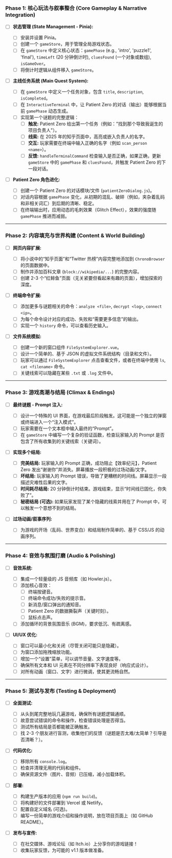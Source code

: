 ### **Phase 1: 核心玩法与叙事整合 (Core Gameplay & Narrative Integration)**

- [ ] **状态管理 (State Management - Pinia):**

  - [ ] 安装并设置 Pinia。
  - [ ] 创建一个 `gameStore`，用于管理全局游戏状态。
  - [ ] 在 `gameStore` 中定义核心状态：`gamePhase` (e.g., 'intro', 'puzzle1', 'final'), `timeLeft` (20 分钟倒计时), `cluesFound` (一个对象或数组), `isGameOver`。
  - [ ] 将倒计时逻辑从组件移入 `gameStore`。

- [ ] **主线任务系统 (Main Quest System):**

  - [ ] 在 `gameStore` 中定义一个任务对象，包含 `title`, `description`, `isCompleted`。
  - [ ] 在 `InteractiveTerminal` 中，让 Patient Zero 的对话（输出）能够根据当前 `gamePhase` 动态生成。
  - [ ] 实现第一个谜题的完整逻辑：
    - [ ] **触发:** Patient Zero 给出第一个任务（例如："找到那个导致我诞生的项目负责人"）。
    - [ ] **线索:** 在 2025 年的知乎页面中，高亮或嵌入负责人的名字。
    - [ ] **交互:** 玩家需要在终端中输入正确的名字（例如 `scan_person <name>`）。
    - [ ] **反馈:** `handleTerminalCommand` 检查输入是否正确，如果正确，更新 `gameStore` 中的 `gamePhase` 和 `cluesFound`，并触发 Patient Zero 的下一段对话。

- [ ] **Patient Zero 角色进化:**
  - [ ] 创建一个 Patient Zero 的对话模块/文件 (`patientZeroDialog.js`)。
  - [ ] 对话内容根据 `gamePhase` 变化，从初期的混乱、破碎（例如，夹杂着乱码和非相关词汇）到后期的清晰、稳定。
  - [ ] 在终端输出时，应用动态的毛刺效果（Glitch Effect），效果的强度随 `gamePhase` 推进而减弱。

---

### **Phase 2: 内容填充与世界构建 (Content & World Building)**

- [ ] **网页内容扩展:**

  - [ ] 将小说中的“知乎页面”和“Twitter 热榜”内容完整地添加到 `ChronoBrowser` 的页面数据中。
  - [ ] 制作并添加百科文章 (`block://wikipedia/...`) 的完整内容。
  - [ ] 创建 2-3 个“红鲱鱼”页面（无关紧要但看起来有趣的页面），增加探索的深度。

- [ ] **终端命令扩展:**

  - [ ] 添加更多与谜题相关的命令：`analyze <file>`, `decrypt <log>`, `connect <ip>`。
  - [ ] 为每个命令设计对应的成功、失败和“需要更多信息”的输出。
  - [ ] 实现一个 `history` 命令，可以查看历史输入。

- [ ] **文件系统模拟:**
  - [ ] 创建一个新的窗口组件 `FileSystemExplorer.vue`。
  - [ ] 设计一个简单的、基于 JSON 的虚拟文件系统结构（目录和文件）。
  - [ ] 玩家可以通过 `FileSystemExplorer` 点击查看文件，或者在终端中使用 `ls`, `cat <filename>` 命令。
  - [ ] 关键线索可以隐藏在某些 `.txt` 或 `.log` 文件中。

---

### **Phase 3: 游戏高潮与结局 (Climax & Endings)**

- [ ] **最终谜题 - Prompt 注入:**

  - [ ] 设计一个特殊的 UI 界面，在游戏最后阶段触发。这可能是一个独立的弹窗或终端进入一个“注入模式”。
  - [ ] 玩家需要在一个文本框中输入最终的“Prompt”。
  - [ ] 在 `gameStore` 中编写一个复杂的验证函数，检查玩家输入的 Prompt 是否包含了所有收集到的关键线索（关键词）。

- [ ] **实现多个结局:**

  - [ ] **完美结局:** 玩家输入的 Prompt 正确，成功阻止【效率纪元】，Patient Zero 发出“谢谢你”并消失。屏幕播放一段积极的过场动画/文字。
  - [ ] **坏结局:** 玩家输入的 Prompt 错误，导致了更糟糕的时间线。屏幕显示一段描述灾难性后果的文字。
  - [ ] **时间耗尽结局:** 20 分钟倒计时结束。游戏结束，显示“时间线已固化，你失败了”。
  - [ ] **秘密结局 (可选):** 如果玩家发现了某个隐藏的线索并用在了 Prompt 中，可以触发一个意想不到的结局。

- [ ] **过场动画/叙事序列:**
  - [ ] 为游戏的开场（乱码、世界变白）和结局制作简单的、基于 CSS/JS 的动画序列。

---

### **Phase 4: 音效与氛围打磨 (Audio & Polishing)**

- [ ] **音效系统:**

  - [ ] 集成一个轻量级的 JS 音频库（如 Howler.js）。
  - [ ] 添加核心音效：
    - [ ] 终端按键音。
    - [ ] 终端命令成功/失败的提示音。
    - [ ] 新消息/窗口弹出的通知音。
    - [ ] Patient Zero 的数据撕裂声（关键时刻）。
    - [ ] 鼠标点击声。
  - [ ] 添加循环的背景氛围音乐 (BGM)，要求低沉、有疏离感。

- [ ] **UI/UX 优化:**
  - [ ] 窗口可以最小化和关闭（尽管关闭可能只是隐藏）。
  - [ ] 为窗口添加拖拽缩放功能。
  - [ ] 增加一个“设置”菜单，可以调节音量、文字速度等。
  - [ ] 确保所有文本和 UI 元素在不同分辨率下表现良好（响应式设计）。
  - [ ] 对所有动画（窗口、文字）进行微调，使其更流畅自然。

---

### **Phase 5: 测试与发布 (Testing & Deployment)**

- [ ] **全面测试:**

  - [ ] 从头到尾完整地玩几遍游戏，确保所有谜题逻辑通顺。
  - [ ] 故意尝试错误的命令和操作，检查错误处理是否得当。
  - [ ] 测试所有结局是否都能被正确触发。
  - [ ] 找 2-3 个朋友进行盲测，收集他们的反馈（谜题是否太难/太简单？引导是否清晰？）。

- [ ] **代码优化:**

  - [ ] 移除所有 `console.log`。
  - [ ] 检查并清理无用的代码和组件。
  - [ ] 确保资源文件（图片、音频）已压缩，减小加载体积。

- [ ] **部署:**

  - [ ] 构建生产版本的应用 (`npm run build`)。
  - [ ] 将构建好的文件部署到 Vercel 或 Netlify。
  - [ ] 配置自定义域名 (可选)。
  - [ ] 编写一份简单的游戏介绍和操作说明，放在项目页面上（如 GitHub README）。

- [ ] **发布与宣传:**
  - [ ] 在社交媒体、游戏论坛（如 Itch.io）上分享你的游戏链接！
  - [ ] 收集玩家反馈，为可能的 v1.1 版本做准备。
